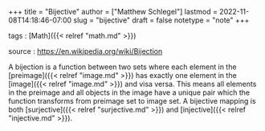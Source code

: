 +++
title = "Bijective"
author = ["Matthew Schlegel"]
lastmod = 2022-11-08T14:18:46-07:00
slug = "bijective"
draft = false
notetype = "note"
+++

tags
: [Math]({{< relref "math.md" >}})

source
: <https://en.wikipedia.org/wiki/Bijection>

A bijection is a function between two sets where each element in the [preimage]({{< relref "image.md" >}}) has exactly one element in the [image]({{< relref "image.md" >}}) and visa versa. This means all elements in the preimage and all objects in the image have a unique pair which the function transforms from preimage set to image set. A bijective mapping is both [surjective]({{< relref "surjective.md" >}}) and [injective]({{< relref "injective.md" >}}).
